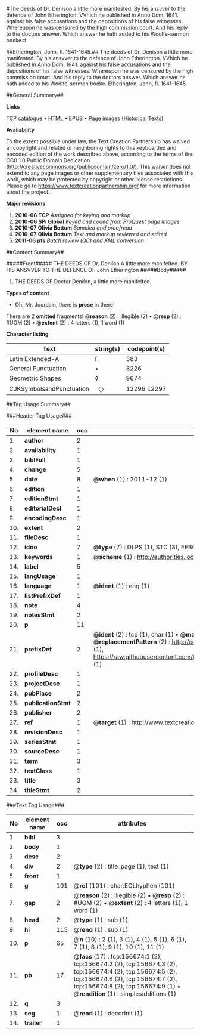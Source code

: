 #The deeds of Dr. Denison a little more manifested. By his ansvver to the defence of John Etherington. VVhich he published in Anno Dom. 1641. against his false accusations and the depositions of his false witnesses. Whereupon he was censured by the high commission court. And his reply to the doctors answer. Which answer he hath added to his Woolfe-sermon booke.#

##Etherington, John, fl. 1641-1645.##
The deeds of Dr. Denison a little more manifested. By his ansvver to the defence of John Etherington. VVhich he published in Anno Dom. 1641. against his false accusations and the depositions of his false witnesses. Whereupon he was censured by the high commission court. And his reply to the doctors answer. Which answer he hath added to his Woolfe-sermon booke.
Etherington, John, fl. 1641-1645.

##General Summary##

**Links**

[TCP catalogue](http://www.ota.ox.ac.uk/tcp/)  • 
[HTML](http://tei.it.ox.ac.uk/tcp/Texts-HTML/free/A84/A84135.html)  • 
[EPUB](http://tei.it.ox.ac.uk/tcp/Texts-EPUB/free/A84/A84135.epub) • 
[Page images (Historical Texts)](https://historicaltexts.jisc.ac.uk/eebo-99871703e)

**Availability**

To the extent possible under law, the Text Creation Partnership has waived all copyright and related or neighboring rights to this keyboarded and encoded edition of the work described above, according to the terms of the CC0 1.0 Public Domain Dedication (http://creativecommons.org/publicdomain/zero/1.0/). This waiver does not extend to any page images or other supplementary files associated with this work, which may be protected by copyright or other license restrictions. Please go to https://www.textcreationpartnership.org/ for more information about the project.

**Major revisions**

1. __2010-06__ __TCP__ *Assigned for keying and markup*
1. __2010-06__ __SPi Global__ *Keyed and coded from ProQuest page images*
1. __2010-07__ __Olivia Bottum__ *Sampled and proofread*
1. __2010-07__ __Olivia Bottum__ *Text and markup reviewed and edited*
1. __2011-06__ __pfs__ *Batch review (QC) and XML conversion*

##Content Summary##

#####Front#####
THE DEEDS OF Dr. Deniſon A little more manifeſted. BY HIS ANSVVER TO THE DEFENCE OF John Etherington
#####Body#####

1. THE DEEDS OF Doctor Deniſon, a little more manifeſted.

**Types of content**

  * Oh, Mr. Jourdain, there is **prose** in there!

There are 2 **omitted** fragments! 
 @__reason__ (2) : illegible (2)  •  @__resp__ (2) : #UOM (2)  •  @__extent__ (2) : 4 letters (1), 1 word (1)

**Character listing**


|Text|string(s)|codepoint(s)|
|---|---|---|
|Latin Extended-A|ſ|383|
|General Punctuation|•|8226|
|Geometric Shapes|◊|9674|
|CJKSymbolsandPunctuation|〈〉|12296 12297|

##Tag Usage Summary##

###Header Tag Usage###

|No|element name|occ|attributes|
|---|---|---|---|
|1.|__author__|2||
|2.|__availability__|1||
|3.|__biblFull__|1||
|4.|__change__|5||
|5.|__date__|8| @__when__ (1) : 2011-12 (1)|
|6.|__edition__|1||
|7.|__editionStmt__|1||
|8.|__editorialDecl__|1||
|9.|__encodingDesc__|1||
|10.|__extent__|2||
|11.|__fileDesc__|1||
|12.|__idno__|7| @__type__ (7) : DLPS (1), STC (3), EEBO-CITATION (1), PROQUEST (1), VID (1)|
|13.|__keywords__|1| @__scheme__ (1) : http://authorities.loc.gov/ (1)|
|14.|__label__|5||
|15.|__langUsage__|1||
|16.|__language__|1| @__ident__ (1) : eng (1)|
|17.|__listPrefixDef__|1||
|18.|__note__|4||
|19.|__notesStmt__|2||
|20.|__p__|11||
|21.|__prefixDef__|2| @__ident__ (2) : tcp (1), char (1)  •  @__matchPattern__ (2) : ([0-9\-]+):([0-9IVX]+) (1), (.+) (1)  •  @__replacementPattern__ (2) : http://eebo.chadwyck.com/downloadtiff?vid=$1&page=$2 (1), https://raw.githubusercontent.com/textcreationpartnership/Texts/master/tcpchars.xml#$1 (1)|
|22.|__profileDesc__|1||
|23.|__projectDesc__|1||
|24.|__pubPlace__|2||
|25.|__publicationStmt__|2||
|26.|__publisher__|2||
|27.|__ref__|1| @__target__ (1) : http://www.textcreationpartnership.org/docs/. (1)|
|28.|__revisionDesc__|1||
|29.|__seriesStmt__|1||
|30.|__sourceDesc__|1||
|31.|__term__|3||
|32.|__textClass__|1||
|33.|__title__|3||
|34.|__titleStmt__|2||


###Text Tag Usage###

|No|element name|occ|attributes|
|---|---|---|---|
|1.|__bibl__|3||
|2.|__body__|1||
|3.|__desc__|2||
|4.|__div__|2| @__type__ (2) : title_page (1), text (1)|
|5.|__front__|1||
|6.|__g__|101| @__ref__ (101) : char:EOLhyphen (101)|
|7.|__gap__|2| @__reason__ (2) : illegible (2)  •  @__resp__ (2) : #UOM (2)  •  @__extent__ (2) : 4 letters (1), 1 word (1)|
|8.|__head__|2| @__type__ (1) : sub (1)|
|9.|__hi__|115| @__rend__ (1) : sup (1)|
|10.|__p__|65| @__n__ (10) : 2 (1), 3 (1), 4 (1), 5 (1), 6 (1), 7 (1), 8 (1), 9 (1), 10 (1), 11 (1)|
|11.|__pb__|17| @__facs__ (17) : tcp:156674:1 (2), tcp:156674:2 (2), tcp:156674:3 (2), tcp:156674:4 (2), tcp:156674:5 (2), tcp:156674:6 (2), tcp:156674:7 (2), tcp:156674:8 (2), tcp:156674:9 (1)  •  @__rendition__ (1) : simple:additions (1)|
|12.|__q__|3||
|13.|__seg__|1| @__rend__ (1) : decorInit (1)|
|14.|__trailer__|1||
